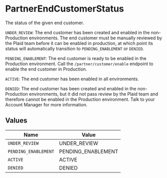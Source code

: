 # PartnerEndCustomerStatus

The status of the given end customer.

`UNDER_REVIEW`: The end customer has been created and enabled in the non-Production environments. The end customer must be manually reviewed by the Plaid team before it can be enabled in production, at which point its status will automatically transition to `PENDING_ENABLEMENT` or `DENIED`.

`PENDING_ENABLEMENT`: The end customer is ready to be enabled in the Production environment. Call the `/partner/customer/enable` endpoint to enable the end customer in Production.

`ACTIVE`: The end customer has been enabled in all environments.

`DENIED`: The end customer has been created and enabled in the non-Production environments, but it did not pass review by the Plaid team and therefore cannot be enabled in the Production environment. Talk to your Account Manager for more information.


## Values

| Name                 | Value                |
| -------------------- | -------------------- |
| `UNDER_REVIEW`       | UNDER_REVIEW         |
| `PENDING_ENABLEMENT` | PENDING_ENABLEMENT   |
| `ACTIVE`             | ACTIVE               |
| `DENIED`             | DENIED               |